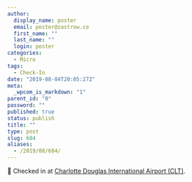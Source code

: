 ```yaml
---
author:
  display_name: poster
  email: poster@zastrow.co
  first_name: ""
  last_name: ""
  login: poster
categories:
  - Micro
tags:
  - Check-In
date: "2019-08-04T20:05:27Z"
meta:
  _wpcom_is_markdown: "1"
parent_id: "0"
password: ""
published: true
status: publish
title: ""
type: post
slug: 684
aliases:
  - /2019/08/684/
---
```

<p><span>📍</span> Checked in at  <a href="http://4sq.com/1xe40b">Charlotte Douglas International Airport (CLT)</a>.</p>
